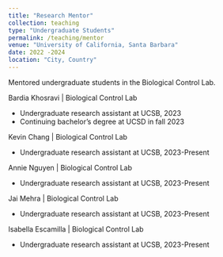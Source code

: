 ```yaml
---
title: "Research Mentor"
collection: teaching
type: "Undergraduate Students"
permalink: /teaching/mentor
venue: "University of California, Santa Barbara"
date: 2022 -2024
location: "City, Country"
---
```


Mentored undergraduate students in the Biological Control Lab.

Bardia Khosravi | Biological Control Lab
- Undergraduate research assistant at UCSB, 2023
- Continuing bachelor’s degree at UCSD in fall 2023

Kevin Chang | Biological Control Lab
- Undergraduate research assistant at UCSB, 2023-Present

Annie Nguyen | Biological Control Lab
- Undergraduate research assistant at UCSB, 2023-Present

Jai Mehra | Biological Control Lab
- Undergraduate research assistant at UCSB, 2023-Present

Isabella Escamilla | Biological Control Lab
- Undergraduate research assistant at UCSB, 2023-Present

